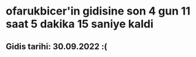 # ofarukbicer'in gidisine son 4 gun 11 saat 5 dakika 15 saniye kaldi

## Gidis tarihi: 30.09.2022 :(